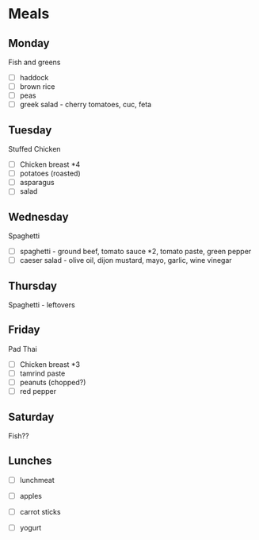 # Meals

## Monday

Fish and greens

+ [ ] haddock
+ [ ] brown rice
+ [ ] peas
+ [ ] greek salad  - cherry tomatoes, cuc, feta

## Tuesday

Stuffed Chicken

+ [ ] Chicken breast *4
+ [ ] potatoes (roasted)
+ [ ] asparagus
+ [ ] salad

## Wednesday

Spaghetti

+ [ ] spaghetti - ground beef, tomato sauce *2, tomato paste, green pepper
+ [ ] caeser salad - olive oil, dijon mustard, mayo, garlic, wine vinegar

## Thursday

Spaghetti - leftovers

## Friday

Pad Thai

+ [ ] Chicken breast *3
+ [ ] tamrind paste
+ [ ] peanuts (chopped?)
+ [ ] red pepper

## Saturday

Fish??

## Lunches

+ [ ] lunchmeat
+ [ ] apples
+ [ ] carrot sticks
+ [ ] yogurt


